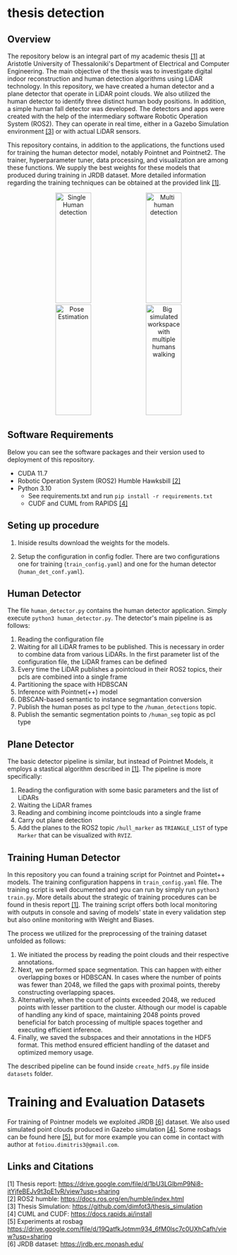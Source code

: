 # thesis detection
## Overview
The repository below is an integral part of my academic thesis [[1]](#1) at Aristotle University of Thessaloniki's Department of Electrical and Computer Engineering. The main objective of the thesis was to investigate digital indoor reconstruction and human detection algorithms using LiDAR technology. In this repository, we have created a human detector and a plane detector that operate in LiDAR point clouds. We also utilized the human detector to identify three distinct human body positions. In addition, a simple human fall detector was developed. The detectors and apps were created with the help of the intermediary software Robotic Operation System (ROS2). They can operate in real time, either in a Gazebo Simulation environment [[3]](#3) or with actual LiDAR sensors.

This repository contains, in addition to the applications, the functions used for training the human detector model, notably Pointnet and Pointnet2. The trainer, hyperparameter tuner, data processing, and visualization are among these functions. We supply the best weights for these models that produced during training in JRDB dataset. More detailed information regarding the training techniques can be obtained at the provided link [[1]](#1).
<p align="center">

 <picture>
   <source media="(prefers-color-scheme: dark)" srcset="results/singlehumandet.gif">
   <img alt="Single Human detection" alt="drawing" width="40%" height="250">
 </picture>

<picture>
  <source media="(prefers-color-scheme: dark)" srcset="results/multihumandet.gif">
  <img alt="Multi human detection" alt="drawing" width="40%" height="250">
</picture>

 <picture>
   <source media="(prefers-color-scheme: dark)" srcset="results/handsup_res.png">
   <img alt="Pose Estimation" alt="drawing" width="40%" height="250">
 </picture>

<picture>
  <source media="(prefers-color-scheme: dark)" srcset="results/plane_det_ex.png">
  <img alt="Big simulated workspace with multiple humans walking" alt="drawing" width="40%" height="250">
</picture>
</p>

## Software Requirements
Below you can see the software packages and their version used to deployment of this repository.

 - CUDA 11.7
 - Robotic Operation System (ROS2) Humble Hawksbill [[2]](#2)
 - Python 3.10
    - See requirements.txt and run ``pip install -r requirements.txt`` 
    - CUDF and CUML from RAPIDS [[4]](#4)
## Seting up procedure
1. Iniside results download the weights for the models.

2. Setup the configuration in config fodler. There are two configurations one for training (``train_config.yaml``) and one for the human detector (``human_det_conf.yaml``). 

## Human Detector
The file ``human_detector.py`` contains the human detector application. Simply execute ``python3 human_detector.py``. The detector's main pipeline is as follows:
1. Reading the configuration file
2. Waiting for all LiDAR frames to be published. This is necessary in order to combine data from various LiDARs. In the first parameter list of the configuration file, the LiDAR frames can be defined
3. Every time the LiDAR publishes a pointcloud in their ROS2 topics, their pcls are combined into a single frame
4. Partitioning the space with HDBSCAN
5. Inference with Pointnet(++) model 
6. DBSCAN-based semantic to instance segmantation conversion
7. Publish the human poses as pcl type to the ``/human_detections`` topic.
8. Publish the semantic segmentation points to ``/human_seg`` topic as pcl type

## Plane Detector
The basic detector pipeline is similar, but instead of Pointnet Models, it employs a stastical algorithm described in [[1]](#1). The pipeline is more specifically:
1. Reading the configuration with some basic parameters and the list of LiDARs
2. Waiting the LiDAR frames
3. Reading and combining income pointclouds into a single frame
4. Carry out plane detection 
5. Add the planes to the ROS2 topic ``/hull_marker`` as ``TRIANGLE_LIST`` of type ``Marker`` that can be visualized with ``RVIZ``.

## Training Human Detector
In this repository you can found a training script for Pointnet and Pointet++ models. The training configuration happens in ``train_config.yaml`` file. The training script is well documented and you can run by simply run ``python3 train.py``. More details about the strategic of training procedures can be found in thesis report [[1]](#1). The training script offers both local monitoring with outputs in console and saving of models' state in every validation step but also online monitoring with Weight and Biases. 

The process we utilized for the preprocessing of the training dataset unfolded as follows:
1. We initiated the process by reading the point clouds and their respective annotations.
2. Next, we performed space segmentation. This can happen with either overlapping boxes or HDBSCAN. In cases where the number of points was fewer than 2048, we filled the gaps with proximal points, thereby constructing overlapping spaces. 
3. Alternatively, when the count of points exceeded 2048, we reduced points with lesser partition to the cluster. Although our model is capable of handling any kind of space, maintaining 2048 points proved beneficial for batch processing of multiple spaces together and executing efficient inference.
4. Finally, we saved the subspaces and their annotations in the HDF5 format. This method ensured efficient handling of the dataset and optimized memory usage.

The described pipeline can be found inside ``create_hdf5.py`` file inside ``datasets`` folder. 

# Training and Evaluation Datasets
For training of Pointner models we exploited JRDB [[6]](#6) dataset.
We also used simulated point clouds produced in Gazebo simulation [[4]](#4). Some rosbags can be found here [[5]](#5), but for more example you can come in contact with author at ``fotiou.dimitris3@gmail.com``.
## Links and Citations
<a id="1">[1]</a> Thesis report: https://drive.google.com/file/d/1bU3LGlbmP9Ni8-itYjfeBEJv9t3pE1vR/view?usp=sharing <br>
<a id="2">[2]</a> ROS2 humble: https://docs.ros.org/en/humble/index.html <br>
<a id="3">[3]</a> Thesis Simulation: https://github.com/dimfot3/thesis_simulation <br>
<a id="4">[4]</a> CUML and CUDF: https://docs.rapids.ai/install <br>
<a id="5">[5]</a> Experiments at rosbag https://drive.google.com/file/d/19QatfkJotmm934_6fM0lsc7c0UXhCafh/view?usp=sharing <br>
<a id="6">[6]</a> JRDB dataset: https://jrdb.erc.monash.edu/
